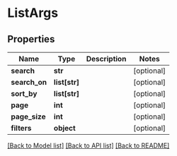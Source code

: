 # ListArgs

## Properties
Name | Type | Description | Notes
------------ | ------------- | ------------- | -------------
**search** | **str** |  | [optional] 
**search_on** | **list[str]** |  | [optional] 
**sort_by** | **list[str]** |  | [optional] 
**page** | **int** |  | [optional] 
**page_size** | **int** |  | [optional] 
**filters** | **object** |  | [optional] 

[[Back to Model list]](../README.md#documentation-for-models) [[Back to API list]](../README.md#documentation-for-api-endpoints) [[Back to README]](../README.md)


